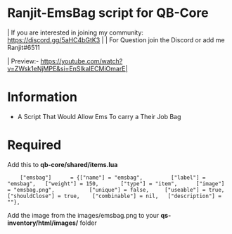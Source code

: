 # Ranjit-EmsBag script for QB-Core

| If you are interested in joining my community: https://discord.gg/5aHC4bGtK3 |
| For Question join the Discord or add me Ranjit#6511

| Preview:- https://youtube.com/watch?v=ZWsk1eNjMPE&si=EnSIkaIECMiOmarE|
# Information
* A Script That Would Allow Ems To carry a Their Job Bag   

# Required
Add this to **qb-core/shared/items.lua**
```
	["emsbag"]   	= {["name"] = "emsbag", 		["label"] = "emsbag", 	["weight"] = 150, 		["type"] = "item", 		["image"] = "emsbag.png", 			["unique"] = false,   	["useable"] = true,    ["shouldClose"] = true,    ["combinable"] = nil,   ["description"] = ""},

```
Add the image from the images/emsbag.png to your **qs-inventory/html/images/** folder
